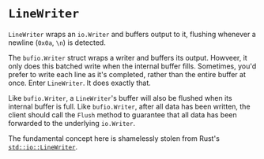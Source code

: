 # `LineWriter`

`LineWriter` wraps an `io.Writer` and buffers output to it, flushing whenever a newline (`0x0a`, `\n`) is detected.

The `bufio.Writer` struct wraps a writer and buffers its output. Howveer, it only does this batched write when the internal buffer fills. Sometimes, you'd prefer to write each line as it's completed, rather than the entire buffer at once. Enter `LineWriter`. It does exactly that.

Like `bufio.Writer`, a `LineWriter`'s buffer will also be flushed when its internal buffer is full. Like `bufio.Writer`, after all data has been written, the client should call the `Flush` method to guarantee that all data has been forwarded to the underlying `io.Writer`.

The fundamental concept here is shamelessly stolen from Rust's [`std::io::LineWriter`](https://doc.rust-lang.org/std/io/struct.LineWriter.html).
